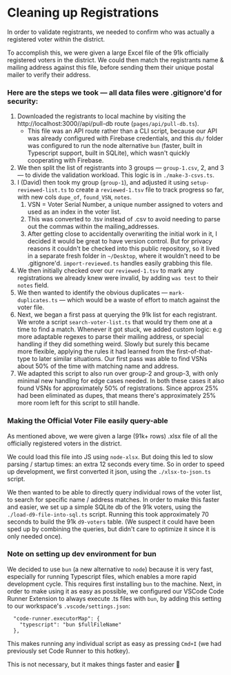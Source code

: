 # Cleaning up Registrations

In order to validate registrants, we needed to confirm who was actually a registered voter within the district.

To accomplish this, we were given a large Excel file of the 91k officially registered voters in the district.
We could then match the registrants name & mailing address against this file, before sending them their unique postal mailer to verify their address.

### Here are the steps we took — all data files were .gitignore'd for security:

1. Downloaded the registrants to local machine by visiting the http://localhost:3000//api/pull-db route (`pages/api/pull-db.ts`).
   - This file was an API route rather than a CLI script, because our API was already configured with Firebase credentials, and this `db/` folder was configured to run the node alternative `bun` (faster, built in Typescript support, built in SQLite), which wasn't quickly cooperating with Firebase.
2. We then split the list of registrants into 3 groups — `group-1.csv`, 2, and 3 — to divide the validation workload. This logic is in `./make-3-csvs.ts`.
3. I (David) then took my group (`group-1`), and adjusted it using `setup-reviewed-list.ts` to create a `reviewed-1.tsv` file to track progress so far, with new cols `dupe_of`, `found_VSN`, `notes`.
   1. VSN = Voter Serial Number, a unique number assigned to voters and used as an index in the voter list.
   2. This was converted to .tsv instead of .csv to avoid needing to parse out the commas within the mailing_addresses.
   3. After getting close to accidentally overwriting the initial work in it, I decided it would be great to have version control. But for privacy reasons it couldn't be checked into this public repository, so it lived in a separate fresh folder in `~/Desktop`, where it wouldn't need to be .gitignore'd. `import-reviewed.ts` handles easily grabbing this file.
4. We then initially checked over our `reviewed-1.tsv` to mark any registrations we already knew were invalid, by adding `was test` to their `notes` field.
5. We then wanted to identify the obvious duplicates — `mark-duplicates.ts` — which would be a waste of effort to match against the voter file.
6. Next, we began a first pass at querying the 91k list for each registrant. We wrote a script `search-voter-list.ts` that would try them one at a time to find a match. Whenever it got stuck, we added custom logic: e.g more adaptable regexes to parse their mailing address, or special handling if they did something weird. Slowly but surely this became more flexible, applying the rules it had learned from the first-of-that-type to later similar situations. Our first pass was able to find VSNs about 50% of the time with matching name and address.
7. We adapted this script to also run over group-2 and group-3, with only minimal new handling for edge cases needed. In both these cases it also found VSNs for approximately 50% of registrations. Since approx 25% had been eliminated as dupes, that means there's approximately 25% more room left for this script to still handle.

### Making the Official Voter File easily query-able

As mentioned above, we were given a large (91k+ rows) .xlsx file of all the officially registered voters in the district.

We could load this file into JS using `node-xlsx`. But doing this led to slow parsing / startup times: an extra 12 seconds every time. So in order to speed up development, we first converted it json, using the `./xlsx-to-json.ts` script.

We then wanted to be able to directly query individual rows of the voter list, to search for specific name / address matches. In order to make this faster and easier, we set up a simple SQLite db of the 91k voters, using the `./load-d9-file-into-sql.ts` script. Running this took approximately 70 seconds to build the 91k `d9-voters` table. (We suspect it could have been sped up by combining the queries, but didn't care to optimize it since it is only needed once).

### Note on setting up dev environment for bun

We decided to use `bun` (a new alternative to `node`) because it is very fast, especially for running Typescript files, which enables a more rapid development cycle. This requires first installing `bun` to the machine. Next, in order to make using it as easy as possible, we configured our VSCode Code Runner Extension to always execute .ts files with `bun`, by adding this setting to our workspace's `.vscode/settings.json`:

```
  "code-runner.executorMap": {
    "typescript": "bun $fullFileName"
  },
```

This makes running any individual script as easy as pressing `Cmd+I` (we had previously set Code Runner to this hotkey).

This is not necessary, but it makes things faster and easier 🙂
